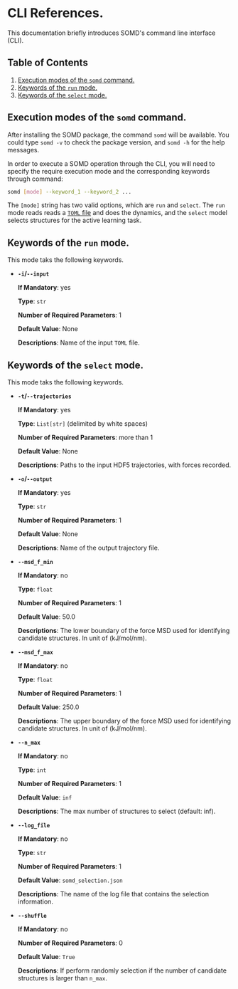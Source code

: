 # CLI References.

This documentation briefly introduces SOMD's command line interface (CLI).

## Table of Contents

1. [Execution modes of the `somd` command.](#modes)
2. [Keywords of  the `run` mode.](#run)
3. [Keywords of  the `select` mode.](#select)

## Execution modes of the `somd` command. <a name="modes"></a>

After installing the SOMD package, the command `somd` will be available.
You could type `somd -v` to check the package version, and `somd -h` for the
help messages.

In order to execute a SOMD operation through the CLI, you will need to specify
the require execution mode and the corresponding keywords through command:
```bash
somd [mode] --keyword_1 --keyword_2 ...
```
The `[mode]` string has two valid options, which are `run` and `select`.
The `run` mode reads reads a [`TOML` file](./toml.md) and does the dynamics,
and the `select` model selects structures for the active learning task.

## Keywords of  the `run` mode. <a name="run"></a>

This mode taks the following keywords.

- **`-i`/`--input`**

    **If Mandatory**: yes

    **Type**: `str`

    **Number of Required Parameters**: 1

    **Default Value**: None

    **Descriptions**: Name of the input `TOML` file.

## Keywords of  the `select` mode. <a name="select"></a>

This mode taks the following keywords.

- **`-t`/`--trajectories`**

    **If Mandatory**: yes

    **Type**: `List[str]` (delimited by white spaces)

    **Number of Required Parameters**: more than 1

    **Default Value**: None

    **Descriptions**:  Paths to the input HDF5 trajectories, with forces recorded.

- **`-o`/`--output`**

    **If Mandatory**: yes

    **Type**: `str`

    **Number of Required Parameters**: 1

    **Default Value**: None

    **Descriptions**: Name of the output trajectory file.

- **`--msd_f_min`**

    **If Mandatory**: no

    **Type**: `float`

    **Number of Required Parameters**: 1

    **Default Value**: 50.0

    **Descriptions**: The lower boundary of the force MSD used for identifying
    candidate structures. In unit of (kJ/mol/nm).

- **`--msd_f_max`**

    **If Mandatory**: no

    **Type**: `float`

    **Number of Required Parameters**: 1

    **Default Value**: 250.0

    **Descriptions**: The upper boundary of the force MSD used for identifying
    candidate structures. In unit of (kJ/mol/nm).

- **`--n_max`**

    **If Mandatory**: no

    **Type**: `int`

    **Number of Required Parameters**: 1

    **Default Value**: `inf`

    **Descriptions**: The max number of structures to select (default: inf).

- **`--log_file`**

    **If Mandatory**: no

    **Type**: `str`

    **Number of Required Parameters**: 1

    **Default Value**: `somd_selection.json`

    **Descriptions**: The name of the log file that contains the selection
    information.

- **`--shuffle`**

    **If Mandatory**: no

    **Number of Required Parameters**: 0

    **Default Value**: `True`

    **Descriptions**: If perform randomly selection if the number of candidate
    structures is larger than `n_max`.
